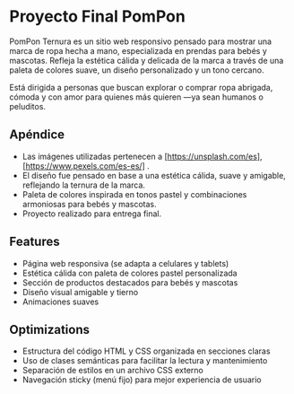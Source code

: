 # Proyecto Final PomPon

PomPon Ternura es un sitio web responsivo pensado para mostrar una marca de ropa hecha a mano, especializada en prendas para bebés y mascotas. Refleja la estética cálida y delicada de la marca a través de una paleta de colores suave, un diseño personalizado y un tono cercano. 

Está dirigida a personas que buscan explorar o comprar ropa abrigada, cómoda y con amor para quienes más quieren —ya sean humanos o peluditos.




## Apéndice

- Las imágenes utilizadas pertenecen a [https://unsplash.com/es], [https://www.pexels.com/es-es/] .
- El diseño fue pensado en base a una estética cálida, suave y amigable, reflejando la ternura de la marca.
- Paleta de colores inspirada en tonos pastel y combinaciones armoniosas para bebés y mascotas.
- Proyecto realizado para entrega final.


## Features

- Página web responsiva (se adapta a celulares y tablets)
- Estética cálida con paleta de colores pastel personalizada
- Sección de productos destacados para bebés y mascotas
- Diseño visual amigable y tierno
- Animaciones suaves


## Optimizations

- Estructura del código HTML y CSS organizada en secciones claras
- Uso de clases semánticas para facilitar la lectura y mantenimiento
- Separación de estilos en un archivo CSS externo
- Navegación sticky (menú fijo) para mejor experiencia de usuario